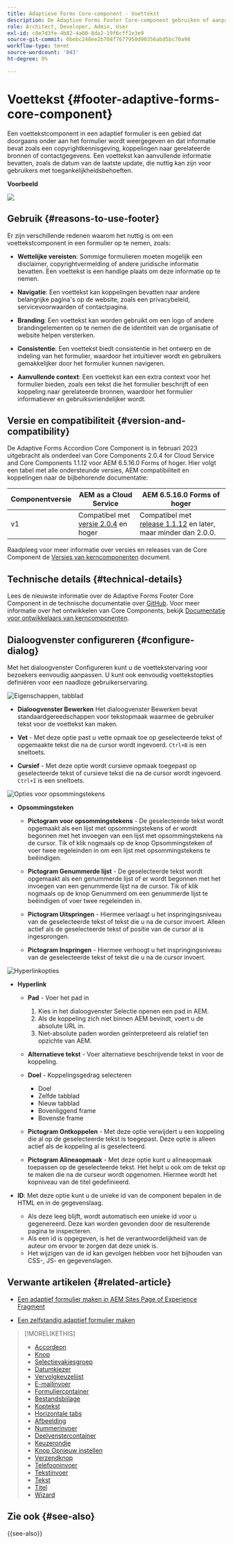 ```yaml
---
title: Adaptieve Forms Core-component - Voettekst
description: De Adaptive Forms Footer Core-component gebruiken of aanpassen.
role: Architect, Developer, Admin, User
exl-id: c8e7d3fe-4b82-4a80-8da2-19f6cff1e3e9
source-git-commit: 0bebc248ee2b708f7677950d90356abd5bc70a98
workflow-type: tm+mt
source-wordcount: '843'
ht-degree: 0%

---
```


# Voettekst {#footer-adaptive-forms-core-component}

Een voettekstcomponent in een adaptief formulier is een gebied dat doorgaans onder aan het formulier wordt weergegeven en dat informatie bevat zoals een copyrightkennisgeving, koppelingen naar gerelateerde bronnen of contactgegevens. Een voettekst kan aanvullende informatie bevatten, zoals de datum van de laatste update, die nuttig kan zijn voor gebruikers met toegankelijkheidsbehoeften.

**Voorbeeld**

![](/help/adaptive-forms/assets/footer.png)

## Gebruik {#reasons-to-use-footer}

Er zijn verschillende redenen waarom het nuttig is om een voettekstcomponent in een formulier op te nemen, zoals:

* **Wettelijke vereisten**: Sommige formulieren moeten mogelijk een disclaimer, copyrightvermelding of andere juridische informatie bevatten. Een voettekst is een handige plaats om deze informatie op te nemen.

* **Navigatie**: Een voettekst kan koppelingen bevatten naar andere belangrijke pagina&#39;s op de website, zoals een privacybeleid, servicevoorwaarden of contactpagina.

* **Branding**: Een voettekst kan worden gebruikt om een logo of andere brandingelementen op te nemen die de identiteit van de organisatie of website helpen versterken.

* **Consistentie**: Een voettekst biedt consistentie in het ontwerp en de indeling van het formulier, waardoor het intuïtiever wordt en gebruikers gemakkelijker door het formulier kunnen navigeren.

* **Aanvullende context**: Een voettekst kan een extra context voor het formulier bieden, zoals een tekst die het formulier beschrijft of een koppeling naar gerelateerde bronnen, waardoor het formulier informatiever en gebruiksvriendelijker wordt.

## Versie en compatibiliteit {#version-and-compatibility}

De Adaptive Forms Accordion Core Component is in februari 2023 uitgebracht als onderdeel van Core Components 2.0.4 for Cloud Service and Core Components 1.1.12 voor AEM 6.5.16.0 Forms of hoger. Hier volgt een tabel met alle ondersteunde versies, AEM compatibiliteit en koppelingen naar de bijbehorende documentatie:

| Componentversie | AEM as a Cloud Service | AEM 6.5.16.0 Forms of hoger |
|---|---|---|
| v1 | Compatibel met<br>[versie 2.0.4](/help/adaptive-forms/version.md) en hoger | Compatibel met<br>[release 1.1.12](/help/adaptive-forms/version.md) en later, maar minder dan 2.0.0. |

Raadpleeg voor meer informatie over versies en releases van de Core Component de [Versies van kerncomponenten](/help/adaptive-forms/version.md) document.

<!-- ## Sample Component Output {#sample-component-output}

To experience the Accordion Component as well as see examples of its configuration options as well as HTML and JSON output, visit the [Component Library](https://adobe.com/go/aem_cmp_library_accordion). -->

## Technische details {#technical-details}

Lees de nieuwste informatie over de Adaptive Forms Footer Core Component in de technische documentatie over [GitHub](https://github.com/adobe/aem-core-forms-components/tree/master/ui.af.apps/src/main/content/jcr_root/apps/core/fd/components/form/footer/v1/footer). Voor meer informatie over het ontwikkelen van Core Components, bekijk [Documentatie voor ontwikkelaars van kerncomponenten](/help/developing/overview.md).


## Dialoogvenster configureren {#configure-dialog}

Met het dialoogvenster Configureren kunt u de voettekstervaring voor bezoekers eenvoudig aanpassen. U kunt ook eenvoudig voettekstopties definiëren voor een naadloze gebruikerservaring.

![Eigenschappen, tabblad](/help/adaptive-forms/assets/footer_propertiestab.png)

* **Dialoogvenster Bewerken**
Het dialoogvenster Bewerken bevat standaardgereedschappen voor tekstopmaak waarmee de gebruiker tekst voor de voettekst kan maken.

* **Vet** - Met deze optie past u vette opmaak toe op geselecteerde tekst of opgemaakte tekst die na de cursor wordt ingevoerd. `Ctrl+B` is een sneltoets.

* **Cursief** - Met deze optie wordt cursieve opmaak toegepast op geselecteerde tekst of cursieve tekst die na de cursor wordt ingevoerd. `Ctrl+I` is een sneltoets.

![Opties voor opsommingstekens](/help/adaptive-forms/assets/footer_bullet.png)


* **Opsommingsteken**

   * **Pictogram voor opsommingstekens** - De geselecteerde tekst wordt opgemaakt als een lijst met opsommingstekens of er wordt begonnen met het invoegen van een lijst met opsommingstekens na de cursor. Tik of klik nogmaals op de knop Opsommingsteken of voer twee regeleinden in om een lijst met opsommingstekens te beëindigen.

   * **Pictogram Genummerde lijst** - De geselecteerde tekst wordt opgemaakt als een genummerde lijst of er wordt begonnen met het invoegen van een genummerde lijst na de cursor. Tik of klik nogmaals op de knop Genummerd om een genummerde lijst te beëindigen of voer twee regeleinden in.

   * **Pictogram Uitspringen** - Hiermee verlaagt u het inspringingsniveau van de geselecteerde tekst of tekst die u na de cursor invoert. Alleen actief als de geselecteerde tekst of positie van de cursor al is ingesprongen.

   * **Pictogram Inspringen** - Hiermee verhoogt u het inspringingsniveau van de geselecteerde tekst of tekst die u na de cursor invoert.

![Hyperlinkopties](/help/adaptive-forms/assets/footer_link.png)

* **Hyperlink**

   * **Pad** - Voer het pad in
      1. Kies in het dialoogvenster Selectie openen een pad in AEM.
      1. Als de koppeling zich niet binnen AEM bevindt, voert u de absolute URL in.
      1. Niet-absolute paden worden geïnterpreteerd als relatief ten opzichte van AEM.

   * **Alternatieve tekst** - Voer alternatieve beschrijvende tekst in voor de koppeling.

   * **Doel** - Koppelingsgedrag selecteren
      * Doel
      * Zelfde tabblad
      * Nieuw tabblad
      * Bovenliggend frame
      * Bovenste frame

   * **Pictogram Ontkoppelen** - Met deze optie verwijdert u een koppeling die al op de geselecteerde tekst is toegepast. Deze optie is alleen actief als de koppeling al is geselecteerd.

   * **Pictogram Alineaopmaak** - Met deze optie kunt u alineaopmaak toepassen op de geselecteerde tekst. Het helpt u ook om de tekst op te maken die na de curseur wordt opgenomen. Hiermee wordt het kopniveau van de titel gedefinieerd.

* **ID**: Met deze optie kunt u de unieke id van de component bepalen in de HTML en in de gegevenslaag.

   * Als deze leeg blijft, wordt automatisch een unieke id voor u gegenereerd. Deze kan worden gevonden door de resulterende pagina te inspecteren.
   * Als een id is opgegeven, is het de verantwoordelijkheid van de auteur om ervoor te zorgen dat deze uniek is.
   * Het wijzigen van de id kan gevolgen hebben voor het bijhouden van CSS-, JS- en gegevenslagen.

## Verwante artikelen {#related-article}

* [Een adaptief formulier maken in AEM Sites Page of Experience Fragment](https://experienceleague.adobe.com/docs/experience-manager-cloud-service/content/forms/adaptive-forms-authoring/create-or-add-an-adaptive-form-to-aem-sites-page.html)

* [Een zelfstandig adaptief formulier maken](https://experienceleague.adobe.com/docs/experience-manager-cloud-service/content/forms/adaptive-forms-authoring/authoring-adaptive-forms-core-components/create-an-adaptive-form-on-forms-cs/creating-adaptive-form-core-components.html)


>[!MORELIKETHIS]
>
>* [Accordeon](/help/adaptive-forms/components/accordion.md)
>* [Knop](/help/adaptive-forms/components/button.md)
>* [Selectievakjesgroep](/help/adaptive-forms/components/checkbox-group.md)
>* [Datumkiezer](/help/adaptive-forms/components/date-picker.md)
>* [Vervolgkeuzelijst](/help/adaptive-forms/components/drop-down.md)
>* [E-mailinvoer](/help/adaptive-forms/components/email-input.md)
>* [Formuliercontainer](/help/adaptive-forms/components/form-container.md)
>* [Bestandsbijlage](/help/adaptive-forms/components/file-attachment.md)
>* [Koptekst](/help/adaptive-forms/components/header.md)
>* [Horizontale tabs](/help/adaptive-forms/components/horizontal-tabs.md)
>* [Afbeelding](/help/adaptive-forms/components/image.md)
>* [Nummerinvoer](/help/adaptive-forms/components/number-input.md)
>* [Deelvenstercontainer](/help/adaptive-forms/components/panel-container.md)
>* [Keuzerondje](/help/adaptive-forms/components/radio-button.md)
>* [Knop Opnieuw instellen](/help/adaptive-forms/components/reset-button.md)
>* [Verzendknop](/help/adaptive-forms/components/submit-button.md)
>* [Telefooninvoer](/help/adaptive-forms/components/telephone-input.md)
>* [Tekstinvoer](/help/adaptive-forms/components/text-input.md)
>* [Tekst](/help/adaptive-forms/components/text.md)
>* [Titel](/help/adaptive-forms/components/title.md)
>* [Wizard](/help/adaptive-forms/components/wizard.md)

## Zie ook {#see-also}

{{see-also}}